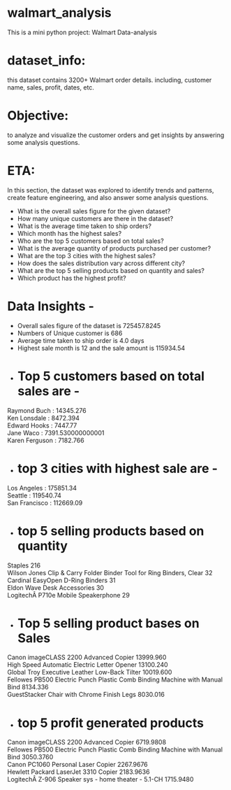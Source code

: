 # walmart_analysis

This is a mini python project: Walmart Data-analysis

# dataset_info:
this dataset contains 3200+ Walmart order details. including, customer name, sales, profit, dates, etc.

# Objective:
to analyze and visualize the customer orders and get insights by answering some analysis questions.

# ETA:
In this section, the dataset was explored to identify trends and patterns, create feature engineering, and also answer some analysis questions.

- What is the overall sales figure for the given dataset?
- How many unique customers are there in the dataset?
- What is the average time taken to ship orders?
- Which month has the highest sales?
- Who are the top 5 customers based on total sales?
- What is the average quantity of products purchased per customer?
- What are the top 3 cities with the highest sales?
- How does the sales distribution vary across different city?
- What are the top 5 selling products based on quantity and sales?
- Which product has the highest profit?

# Data Insights - 
- Overall sales figure of the dataset is 725457.8245
- Numbers of Unique customer is 686
- Average time taken to ship order is 4.0 days
- Highest sale month is 12 and the sale amount is 115934.54
- # Top 5 customers based on total sales are - 
 Raymond Buch : 14345.276  
 Ken Lonsdale : 8472.394  
 Edward Hooks : 7447.77  
 Jane Waco : 7391.530000000001  
 Karen Ferguson : 7182.766  

- # top 3 cities with highest sale are - 
 Los Angeles : 175851.34  
 Seattle : 119540.74  
 San Francisco : 112669.09  
 
- # top 5 selling products based on quantity
 Staples 216  
 Wilson Jones Clip & Carry Folder Binder Tool for Ring Binders, Clear 32  
 Cardinal EasyOpen D-Ring Binders 31  
 Eldon Wave Desk Accessories 30  
 LogitechÂ P710e Mobile Speakerphone 29  

- # Top 5 selling product bases on Sales
 Canon imageCLASS 2200 Advanced Copier 13999.960  
 High Speed Automatic Electric Letter Opener 13100.240  
 Global Troy Executive Leather Low-Back Tilter 10019.600  
 Fellowes PB500 Electric Punch Plastic Comb Binding Machine with Manual Bind 8134.336  
 GuestStacker Chair with Chrome Finish Legs 8030.016  

- # top 5 profit generated products
 Canon imageCLASS 2200 Advanced Copier 6719.9808  
 Fellowes PB500 Electric Punch Plastic Comb Binding Machine with Manual Bind 3050.3760  
 Canon PC1060 Personal Laser Copier 2267.9676  
 Hewlett Packard LaserJet 3310 Copier 2183.9636  
 LogitechÂ Z-906 Speaker sys - home theater - 5.1-CH 1715.9480  
